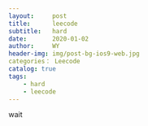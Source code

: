 ```yaml
---
layout:     post
title:      leecode
subtitle:   hard
date:       2020-01-02
author:     WY
header-img: img/post-bg-ios9-web.jpg
categories： Leecode
catalog: true
tags:
    - hard
    - leecode
---
```

wait